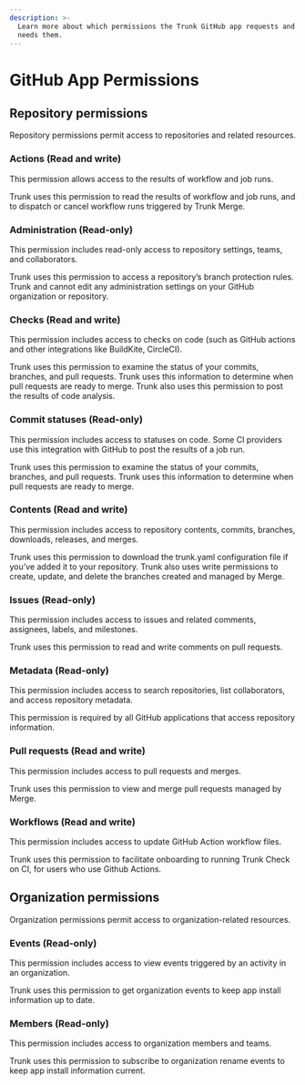 ```yaml
---
description: >-
  Learn more about which permissions the Trunk GitHub app requests and why Trunk
  needs them.
---
```


# GitHub App Permissions

## **Repository permissions**

Repository permissions permit access to repositories and related resources.

### Actions (Read and write)

This permission allows access to the results of workflow and job runs.

Trunk uses this permission to read the results of workflow and job runs, and to dispatch or cancel workflow runs triggered by Trunk Merge.

### Administration (Read-only)

This permission includes read-only access to repository settings, teams, and collaborators.

Trunk uses this permission to access a repository’s branch protection rules. Trunk and cannot edit any administration settings on your GitHub organization or repository.

### Checks (Read and write)

This permission includes access to checks on code (such as GitHub actions and other integrations like BuildKite, CircleCI).

Trunk uses this permission to examine the status of your commits, branches, and pull requests. Trunk uses this information to determine when pull requests are ready to merge. Trunk also uses this permission to post the results of code analysis.

### Commit statuses (Read-only)

This permission includes access to statuses on code. Some CI providers use this integration with GitHub to post the results of a job run.

Trunk uses this permission to examine the status of your commits, branches, and pull requests. Trunk uses this information to determine when pull requests are ready to merge.

### Contents (Read and write)

This permission includes access to repository contents, commits, branches, downloads, releases, and merges.&#x20;

Trunk uses this permission to download the trunk.yaml configuration file if you’ve added it to your repository. Trunk also uses write permissions to create, update, and delete the branches created and managed by Merge.

### Issues (Read-only)

This permission includes access to issues and related comments, assignees, labels, and milestones.

Trunk uses this permission to read and write comments on pull requests.

### Metadata (Read-only)

This permission includes access to search repositories, list collaborators, and access repository metadata.

This permission is required by all GitHub applications that access repository information.

### Pull requests (Read and write)

This permission includes access to pull requests and merges.

Trunk uses this permission to view and merge pull requests managed by Merge.

### Workflows (Read and write)

This permission includes access to update GitHub Action workflow files.

Trunk uses this permission to facilitate onboarding to running Trunk Check on CI, for users who use Github Actions.

## **Organization permissions**

Organization permissions permit access to organization-related resources.

### **Events (Read-only)**

This permission includes access to view events triggered by an activity in an organization.

Trunk uses this permission to get organization events to keep app install information up to date.

### **Members (Read-only)**

This permission includes access to organization members and teams.

Trunk uses this permission to subscribe to organization rename events to keep app install information current.

